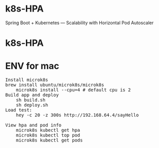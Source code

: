 # k8s-HPA
Spring Boot + Kubernetes — Scalability with Horizontal Pod Autoscaler 
# k8s-HPA
# ENV for mac
<pre>
Install microk8s  
brew install ubuntu/microk8s/microk8s  
    microk8s install --cpu=4 # default cpu is 2  
Build app and deploy  
    sh build.sh  
    sh deploy.sh  
Load test:  
    hey -c 20 -z 300s http://192.168.64.4/sayHello  

View hpa and pod info  
    microk8s kubectl get hpa  
    microk8s kubectl top pod  
    microk8s kubectl get pods  
</pre>
